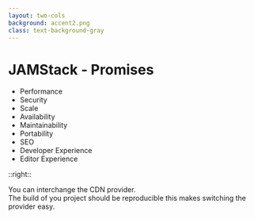 ```yaml
---
layout: two-cols
background: accent2.png
class: text-background-gray 
---
```


# **JAMStack - Promises**

- Performance
- Security
- Scale
- Availability
- Maintainability
- <span class="text-background-gray font-extrabold bg-background-ionos rounded p-2 -m-2">Portability</span>
- SEO
- Developer Experience
- Editor Experience

::right::

<div class="flex flex-col h-full justify-center">
  <div class="flex items-center m-4 p-4 rounded-lg bg-background-ionos leading-normal text-background-gray">
    You can interchange the CDN provider.
  </div>
  <div class="flex items-center m-4 p-4 rounded-lg bg-background-ionos leading-normal text-background-gray">
    The build of you project should be reproducible this makes switching the provider easy.
  </div>
</div>

<Footer
  title="Copyright © 1&1 IONOS SE 2021"
  :social="[
    { type: 'gh', username: 'ionos-deploy-now' }
  ]"
/>

<IonosLogo left="false" />